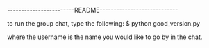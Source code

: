------------------------README----------------------------

to run the group chat, type the following:
$ python good_version.py <username>

where the username is the name you would like to go by in the chat.

